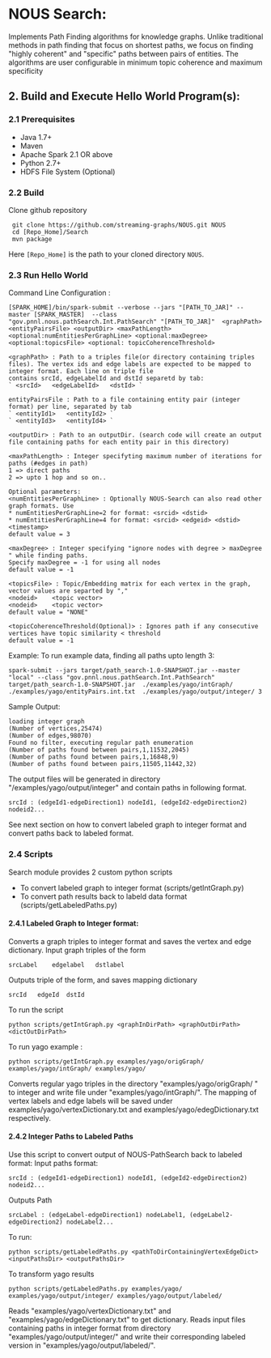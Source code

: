 # NOUS Search: 
Implements Path Finding  algorithms for knowledge graphs. Unlike traditional methods in 
path finding that focus on shortest paths, we focus on finding "highly coherent" and 
"specific" paths between pairs of entities. The algorithms are user configurable in minimum topic 
coherence and maximum specificity

## 2. Build and Execute Hello World Program(s):
### 2.1 Prerequisites
* Java 1.7+
* Maven
* Apache Spark 2.1 OR above
* Python 2.7+
* HDFS File System (Optional)

### 2.2 Build
 Clone github repository 
```
 git clone https://github.com/streaming-graphs/NOUS.git NOUS
 cd [Repo_Home]/Search
 mvn package
 ```
Here `[Repo_Home]` is the path to your cloned directory `NOUS`. 

### 2.3 Run Hello World
Command Line Configuration :
```
[SPARK_HOME]/bin/spark-submit --verbose --jars "[PATH_TO_JAR]" --master [SPARK_MASTER]  --class "gov.pnnl.nous.pathSearch.Int.PathSearch" "[PATH_TO_JAR]"  <graphPath> <entityPairsFile> <outputDir> <maxPathLength> <optional:numEntitiesPerGraphLine> <optional:maxDegree> <optional:topicsFile> <optional: topicCoherenceThreshold>

<graphPath> : Path to a triples file(or directory containing triples files). The vertex ids and edge labels are expected to be mapped to integer format. Each line on triple file 
contains srcId, edgeLabelId and dstId separetd by tab:
` <srcId>	<edgeLabelId>	<dstId> `

entityPairsFile : Path to a file containing entity pair (integer format) per line, separated by tab 
` <entityId1>	<entityId2> `
` <entityId3>	<entityId4> `

<outputDir> : Path to an outputDir. (search code will create an output file containing paths for each entity pair in this directory)

<maxPathLength> : Integer specifyting maximum number of iterations for paths (#edges in path)
1 => direct paths
2 => upto 1 hop and so on..

Optional parameters:
<numEntitiesPerGraphLine> : Optionally NOUS-Search can also read other graph formats. Use 
* numEntitiesPerGraphLine=2 for format: <srcid> <dstid>
* numEntitiesPerGraphLine=4 for format:	<srcid> <edgeid> <dstid> <timestamp>
default value = 3

<maxDegree> : Integer specifying "ignore nodes with degree > maxDegree " while finding paths. 
Specify maxDegree = -1 for using all nodes 
default value = -1

<topicsFile> : Topic/Embedding matrix for each vertex in the graph, vector values are separted by ","
<nodeid>	<topic vector>
<nodeid>	<topic vector>
default value = "NONE"

<topicCoherenceThreshold(Optional)> : Ignores path if any consecutive vertices have topic similarity < threshold 
default value = -1
```

Example: To run example data, finding all paths upto length 3:

```
spark-submit --jars target/path_search-1.0-SNAPSHOT.jar --master "local" --class "gov.pnnl.nous.pathSearch.Int.PathSearch" target/path_search-1.0-SNAPSHOT.jar  ./examples/yago/intGraph/ ./examples/yago/entityPairs.int.txt  ./examples/yago/output/integer/ 3
```

Sample Output:
```
loading integer graph
(Number of vertices,25474)
(Number of edges,98070)
Found no filter, executing regular path enumeration
(Number of paths found between pairs,1,11532,2045)
(Number of paths found between pairs,1,16848,9)
(Number of paths found between pairs,11505,11442,32)
```

The output files will be generated in directory "/examples/yago/output/integer"  and contain paths in
following format.
```
srcId : (edgeId1-edgeDirection1) nodeId1, (edgeId2-edgeDirection2) nodeid2...
```

See next section on how to convert labeled graph to integer format and convert paths back to labeled format.

### 2.4 Scripts 
Search module provides 2 custom python scripts 
* To convert labeled graph to integer format (scripts/getIntGraph.py)
* To convert path results back to labeld data format (scripts/getLabeledPaths.py)

#### 2.4.1 Labeled Graph to Integer format:
Converts a graph triples to integer format and saves the vertex and edge dictionary.
Input graph triples of the form
```
srcLabel	edgelabel	dstlabel
```
Outputs triple of the form, and saves mapping dictionary
```
srcId	edgeId	dstId
```
To run the script
```
python scripts/getIntGraph.py <graphInDirPath> <graphOutDirPath> <dictOutDirPath>
```
To run yago example :
```
python scripts/getIntGraph.py examples/yago/origGraph/ examples/yago/intGraph/ examples/yago/
```

Converts regular yago triples in the directory "examples/yago/origGraph/ " to integer and write file under "examples/yago/intGraph/". The mapping of vertex labels and edge labels will be saved under examples/yago/vertexDictionary.txt and examples/yago/edegDictionary.txt respectively.

#### 2.4.2 Integer Paths to Labeled Paths
Use this script to convert output of NOUS-PathSearch back to labeled format:
Input paths format:
```
srcId : (edgeId1-edgeDirection1) nodeId1, (edgeId2-edgeDirection2) nodeid2...
```
Outputs Path
```
srcLabel : (edgeLabel-edgeDirection1) nodeLabel1, (edgeLabel2-edgeDirection2) nodeLabel2...
```
To run:
```
python scripts/getLabeledPaths.py <pathToDirContainingVertexEdgeDict> <inputPathsDir> <outputPathsDir>
```

To transform yago results
```
python scripts/getLabeledPaths.py examples/yago/ examples/yago/output/integer/ examples/yago/output/labeled/
```

Reads "examples/yago/vertexDictionary.txt" and "examples/yago/edgeDictionary.txt" to get dictionary.
Reads input files containing paths in integer format from directory "examples/yago/output/integer/" and write their corresponding labeled version in "examples/yago/output/labeled/".


